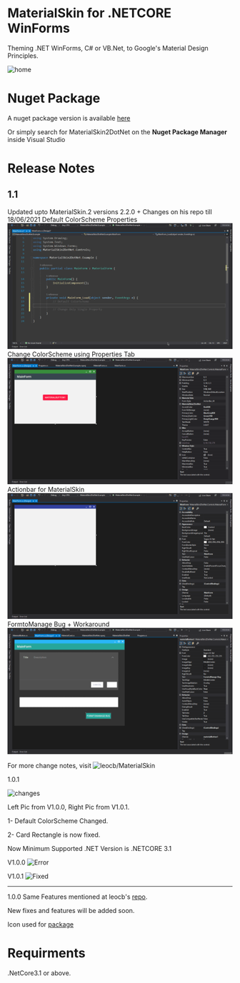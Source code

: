 # MaterialSkin for .NETCORE WinForms

Theming .NET WinForms, C# or VB.Net, to Google's Material Design Principles.

![home](https://user-images.githubusercontent.com/8310271/66237904-9dff9380-e6cc-11e9-9f08-3c5ba182e144.png)

# Nuget Package

A nuget package version is available [here](https://www.nuget.org/packages/MaterialSkin2DotNet/)

Or simply search for MaterialSkin2DotNet on the **Nuget Package Manager** inside Visual Studio

# Release Notes

1.1
---
Updated upto MaterialSkin.2 versions 2.2.0 + Changes on his repo till 18/06/2021
Default ColorScheme Properties
![Default ColorScheme Properties](https://github.com/DigitalAdeel/MaterialSkin2DotNet/blob/master/ColorScheme.gif)
Change ColorScheme using Properties Tab
![Change ColorScheme using Properties Tab](https://github.com/DigitalAdeel/MaterialSkin2DotNet/blob/master/ColorSchemeinProperties.gif)
Actionbar for MaterialSkin
![Actionbar for MaterialSkin](https://github.com/DigitalAdeel/MaterialSkin2DotNet/blob/master/ActionBar.gif)
FormtoManage Bug + Workaround
![FormtoManage Bug + Workaround](https://github.com/DigitalAdeel/MaterialSkin2DotNet/blob/master/FormtoManageBug.gif)

For more change notes, visit ![leocb/MaterialSkin](https://github.com/leocb/MaterialSkin/)

1.0.1

![changes](https://i.ibb.co/0qx3fJ3/changes.png)

Left Pic from V1.0.0, Right Pic from V1.0.1.

1- Default ColorScheme Changed.

2- Card Rectangle is now fixed.

Now Minimum Supported .NET Version is .NETCORE 3.1

V1.0.0
![Error](https://i.ibb.co/xh2qqsz/Screenshot-69.png)

V1.0.1
![Fixed](https://i.ibb.co/Byn51hy/Screenshot-70.png)

-----

1.0.0
Same Features mentioned at leocb's [repo](https://github.com/leocb/MaterialSkin/).

New fixes and features will be added soon.

Icon used for [package](https://icons8.com/icon/46639/layers)


# Requirments
.NetCore3.1 or above.
